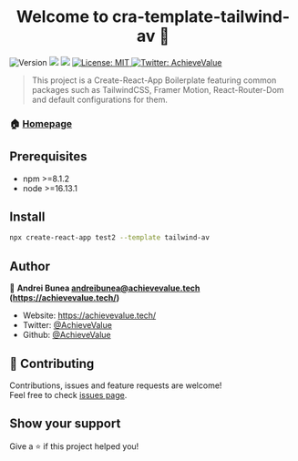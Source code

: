 <h1 align="center">Welcome to cra-template-tailwind-av 👋</h1>
<p>
  <img alt="Version" src="https://img.shields.io/badge/version-0.1.0-blue.svg?cacheSeconds=2592000" />
  <img src="https://img.shields.io/badge/npm-%3E%3D8.1.2-blue.svg" />
  <img src="https://img.shields.io/badge/node-%3E%3D16.13.1-blue.svg" />
  <a href="#" target="_blank">
    <img alt="License: MIT" src="https://img.shields.io/badge/License-MIT-yellow.svg" />
  </a>
  <a href="https://twitter.com/AchieveValue" target="_blank">
    <img alt="Twitter: AchieveValue" src="https://img.shields.io/twitter/follow/AchieveValue.svg?style=social" />
  </a>
</p>

> This project is a Create-React-App Boilerplate featuring common packages such as TailwindCSS, Framer Motion, React-Router-Dom and default configurations for them.

### 🏠 [Homepage](https://github.com/AchieveValue/cra-template-tailwind-av#readme)

## Prerequisites

- npm >=8.1.2
- node >=16.13.1

## Install

```sh
npx create-react-app test2 --template tailwind-av
```

## Author

👤 **Andrei Bunea <andreibunea@achievevalue.tech> (https://achievevalue.tech/)**

* Website: https://achievevalue.tech/
* Twitter: [@AchieveValue](https://twitter.com/AchieveValue)
* Github: [@AchieveValue](https://github.com/AchieveValue)

## 🤝 Contributing

Contributions, issues and feature requests are welcome!<br />Feel free to check [issues page](https://github.com/AchieveValue/cra-template-tailwind-av/issues). 

## Show your support

Give a ⭐️ if this project helped you!